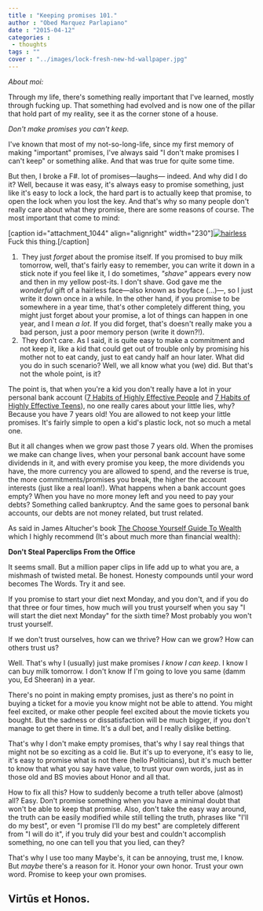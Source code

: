 ```yaml
---
title : "Keeping promises 101."
author : "Obed Marquez Parlapiano"
date : "2015-04-12"
categories : 
 - thoughts
tags : ""
cover : "../images/lock-fresh-new-hd-wallpaper.jpg"
---
```


_About moi:_

Through my life, there's something really important that I've learned, mostly through fucking up. That something had evolved and is now one of the pillar that hold part of my reality, see it as the corner stone of a house.

_Don't make promises you can't keep._

I've known that most of my not-so-long-life, since my first memory of making "important" promises, I've always said "I don't make promises I can't keep" or something alike. And that was true for quite some time.

But then, I broke a F#. lot of promises—laughs— indeed. And why did I do it? Well, because it was easy, it's always easy to promise something, just like it's easy to lock a lock, the hard part is to actually keep that promise, to open the lock when you lost the key. And that's why so many people don't really care about what they promise, there are some reasons of course. The most important that come to mind:

\[caption id="attachment\_1044" align="alignright" width="230"\][![hairless](https://obedparla.com/wp-content/uploads/2015/03/blog_6.jpg?w=300)](https://obedparla.com/wp-content/uploads/2015/03/blog_6.jpg) Fuck this thing.\[/caption\]

1.  They just _forget_ about the promise itself. If you promised to buy milk tomorrow, well, that's fairly easy to remember, you can write it down in a stick note if you feel like it, I do sometimes, _"shave"_ appears every now and then in my yellow post-its. I don't shave. God gave me the _wonderful_ gift of a hairless face—also known as boyface (...)—, so I just write it down once in a while. In the other hand, if you promise to be somewhere in a year time, that's other completely different thing, you might just forget about your promise, a lot of things can happen in one year, and I mean _a lot_. If you did forget, that's doesn't really make you a bad person, just a poor memory person (write it down?!).
2.  They don't care. As I said, it is quite easy to make a commitment and not keep it, like a kid that could get out of trouble only by promising his mother not to eat candy, just to eat candy half an hour later. What did you do in such scenario? Well, we all know what you (we) did. But that's not the whole point, is it?

The point is, that when you're a kid you don't really have a lot in your personal bank account ([7 Habits of Highly Effective People](http://en.wikipedia.org/wiki/The_Seven_Habits_of_Highly_Effective_People) and [7 Habits of Highly Effective Teens](http://en.wikipedia.org/wiki/The_Seven_Habits_of_Highly_Effective_Teens)), no one really cares about your little lies, why? Because you have 7 years old! You are allowed to not keep your little promises. It's fairly simple to open a kid's plastic lock, not so much a metal one.

But it all changes when we grow past those 7 years old. When the promises we make can change lives, when your personal bank account have some dividends in it, and with every promise you keep, the more dividends you have, the more currency you are allowed to spend, and the reverse is true, the more commitments/promises you break, the higher the account interests (just like a real loan!). What happens when a bank account goes empty? When you have no more money left and you need to pay your debts? Something called bankruptcy. And the same goes to personal bank accounts, our debts are not money related, but trust related.

As said in James Altucher's book [The Choose Yourself Guide To Wealth](https://www.goodreads.com/work/quotes/44744517-the-choose-yourself-guide-to-wealth) which I highly recommend (It's about much more than financial wealth):

**Don't Steal Paperclips From the Office**

It seems small. But a million paper clips in life add up to what you are, a mishmash of 
twisted metal. Be honest. Honesty compounds until your word becomes The Words. Try it and see.

If you promise to start your diet next Monday, and you don't, and if you do that three or four times, how much will you trust yourself when you say "I will start the diet next Monday" for the sixth time? Most probably you won't trust yourself.

If we don't trust ourselves, how can we thrive? How can we grow? How can others trust us?

Well. That's why I (usually) just make promises _I know I can keep_. I know I can buy milk tomorrow. I don't know If I'm going to love you same (damm you, Ed Sheeran) in a year.

There's no point in making empty promises, just as there's no point in buying a ticket for a movie you know might not be able to attend. You might feel excited, or make other people feel excited about the movie tickets you bought. But the sadness or dissatisfaction will be much bigger, if you don't manage to get there in time. It's a dull bet, and I really dislike betting.

That's why I don't make empty promises, that's why I say real things that might not be so exciting as a cold lie. But it's up to everyone, it's easy to lie, it's easy to promise what is not there (hello Politicians), but it's much better to know that what you say have value, to trust your own words, just as in those old and BS movies about Honor and all that.

How to fix all this? How to suddenly become a truth teller above (almost) all? Easy. Don't promise something when you have a minimal doubt that won't be able to keep that promise. Also, don't take the easy way around, the truth can be easily modified while still telling the truth, phrases like "I'll do my best", or even "I promise I'll do my best" are completely different from "I will do it", if you truly did your best and couldn't accomplish something, no one can tell you that you lied, can they?

That's why I use too many Maybe's, it can be annoying, trust me, I know. But _maybe_ there's a reason for it. Honor your own honor. Trust your own word. Promise to keep your own promises.

## Virtūs et Honos.

